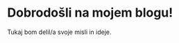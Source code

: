 <!DOCTYPE html>
<html>
<head>
    <title>Moj Blog</title>
</head>
<body>
    <h1>Dobrodošli na mojem blogu!</h1>
    <p>Tukaj bom delil/a svoje misli in ideje.</p>
</body>
</html>

